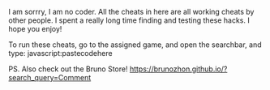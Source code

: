 I am sorrry, I am no coder. All the cheats in here are all working cheats by other people. I spent a really long time finding and testing these hacks. I hope you enjoy!


To run these cheats, go to the assigned game, and open the searchbar, and type: javascript:pastecodehere

PS. Also check out the Bruno Store!
https://brunozhon.github.io/?search_query=Comment
